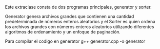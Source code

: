 Este extraclase consta de dos programas principales, generator y sorter.

Generator genera archivos grandes que contienen una cantidad predeterminada de números enteros aleatorios y el Sorter es quien ordena los 
archivos grandes con números enteros aleatorios utilizando diferentes algoritmos de ordenamiento y un enfoque de paginación.

Para compilar el codigo en generator 
g++ generator.cpp -o generator
